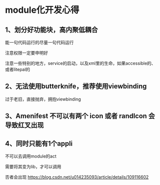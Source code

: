 # module化开发心得

## 1、划分好功能块，高内聚低耦合

能一句代码运行的尽量一句代码运行

注意权限一定要申明好

注意一些特别的地方，service的启动，以及xml里的生命，如果accessible的、或者litepal的

## 2、无法使用butterknife，推荐使用viewbinding

过于老旧，直接抛弃，拥抱viewbinding

## 3、Amenifest 不可以有两个 icon 或者 randIcon 会导致红叉出现

## 4、同时只能有1个appli

不可以去调用module的act

需要将其变为lib，才可以调用

否者会出现 https://blog.csdn.net/u014235093/article/details/109116602